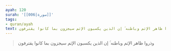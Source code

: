 ```yaml
---
ayah: 120
surah: '[[006|سورة]]'
tags:
- quran/ayah
text: وذروا ظاهر الإثم وباطنه ۚ إن الذين يكسبون الإثم سيجزون بما كانوا يقترفون
---
```

> وذروا ظاهر الإثم وباطنه ۚ إن الذين يكسبون الإثم سيجزون بما كانوا يقترفون
